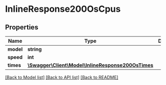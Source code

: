 # InlineResponse200OsCpus

## Properties
Name | Type | Description | Notes
------------ | ------------- | ------------- | -------------
**model** | **string** |  | [optional] 
**speed** | **int** |  | [optional] 
**times** | [**\Swagger\Client\Model\InlineResponse200OsTimes**](InlineResponse200OsTimes.md) |  | [optional] 

[[Back to Model list]](../../README.md#documentation-for-models) [[Back to API list]](../../README.md#documentation-for-api-endpoints) [[Back to README]](../../README.md)

